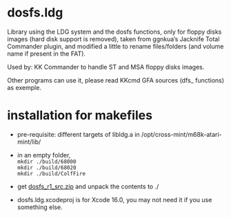 # dosfs.ldg

Library using the LDG system and the dosfs functions, only for floppy disks images (hard disk support is removed), taken from ggnkua’s Jacknife Total Commander plugin, and modified a little to rename files/folders (and volume name if present in the FAT).

Used by: KK Commander to handle ST and MSA floppy disks images. 

Other programs can use it, please read KKcmd GFA sources (dfs_ functions) as exemple.

# installation for makefiles

- pre-requisite: different targets of libldg.a in /opt/cross-mint/m68k-atari-mint/lib/

- in an empty folder,  
   ```mkdir ./build/68000```  
   ```mkdir ./build/68020```  
   ```mkdir ./build/ColfFire```  

- get [dosfs_r1_src.zip](https://ptonthat.fr/files/dosfs/dosfs_r1_src.zip) and unpack the contents to ./

- dosfs.ldg.xcodeproj is for Xcode 16.0, you may not need it if you use something else.
